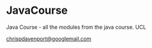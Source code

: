# JavaCourse
Java Course - all the modules from the java course. UCL

chrispdavenport@googlemail.com

